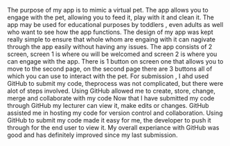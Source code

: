 The purpose of my app is to mimic a virtual pet. The app allows you to engage with the pet, allowing you to feed it, play with it and clean it. 
The app may be used for educational purposes by toddlers , even adults as well who want to see how the app functions.
The design of my app was kept really simple to ensure that whole whom are engaing with it can nagivate through the app easily without having any issues.
The app consists of 2 screen, screen 1 is where ou will be welcomed and screen 2 is where you can engage with the app.
There is 1 button on screen one that allows you to move to the second page, on the second page there are 3 buttons all of which  you can use to interact with the pet. 
For submission , I ahd used GitHub to submit my code, theprocess was not complicated, but there were alot of steps involved.
Using GitHub allowed me to create, store, change, merge and collaborate with my code
Now that I have submitted my code through GitHub my lecturer can view it, make edits or changes.
GitHub assisted me in hosting my code for version control and collaboration. 
Using GitHub to submit my code made it easy for me, the developer to push it through for the end user to view it.
My overall experiance with GitHub was good and has definitely improved since my last submission. 
